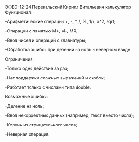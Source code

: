 ЭФБО-12-24 Перекальский Кирилл Витальевич
калькулятор
Функционал:

-Арифметические операции +, -, *, /, %, 1/x, x^2, sqrt;

-Операции с памятью M+, M-, MR;

-Ввод чисел и операций с клавиатуры;

-Обработка ошибок при делении на ноль и неверном вводе.

Ограничения:

-Только одно действие за раз;

-Нет поддержки сложных выражений и скобок;

-Работает только с числами типа double.

Возможные ошибки:

-Деление на ноль;

-Ввод некорректных данных (например, текст вместо числа);

-Корень из отрицательного числа;

-Неверная операция.
